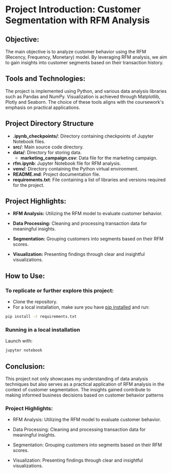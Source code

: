 # Project Introduction: Customer Segmentation with RFM Analysis
## __Objective:__
The main objective is to analyze customer behavior using the RFM (Recency, Frequency, Monetary) model. By leveraging RFM analysis, we aim to gain insights into customer segments based on their transaction history.

## __Tools and Technologies:__
The project is implemented using Python, and various data analysis libraries such as Pandas and NumPy. Visualization is achieved through Matplotlib, Plotly and Seaborn. The choice of these tools aligns with the coursework's emphasis on practical applications.

## Project Directory Structure

- **.ipynb_checkpoints/**: Directory containing checkpoints of Jupyter Notebook files.
- **src/**: Main source code directory.
- **data/**: Directory for storing data.
  - **marketing_campaign.csv**: Data file for the marketing campaign.
- **rfm.ipynb**: Jupyter Notebook file for RFM analysis.
- **venv/**: Directory containing the Python virtual environment.
- **README.md**: Project documentation file.
- **requirements.txt**: File containing a list of libraries and versions required for the project.
## __Project Highlights:__

- __RFM Analysis:__ Utilizing the RFM model to evaluate customer behavior.

- __Data Processing:__ Cleaning and processing transaction data for meaningful insights.

- __Segmentation:__ Grouping customers into segments based on their RFM scores.

- __Visualization:__ Presenting findings through clear and insightful visualizations.

## __How to Use:__
### To replicate or further explore this project:

- Clone the repository.
- For a local installation, make sure you have
[pip installed](https://pip.readthedocs.io/en/stable/installing/) and run:

```bash
pip install -r requirements.txt
```

### Running in a local installation

Launch with:

```bash
jupyter notebook
```

## Conclusion:
This project not only showcases my understanding of data analysis techniques but also serves as a practical application of RFM analysis in the context of customer segmentation. The insights gained contribute to making informed business decisions based on customer behavior patterns 
### Project Highlights:
- RFM Analysis: Utilizing the RFM model to evaluate customer behavior.

- Data Processing: Cleaning and processing transaction data for meaningful insights.

- Segmentation: Grouping customers into segments based on their RFM scores.

- Visualization: Presenting findings through clear and insightful visualizations.
